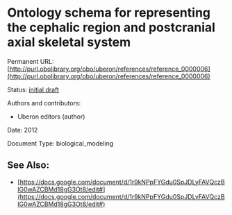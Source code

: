 # Ontology schema for representing the cephalic region and postcranial axial skeletal system


Permanent URL: [http://purl.obolibrary.org/obo/uberon/references/reference_0000006](http://purl.obolibrary.org/obo/uberon/references/reference_0000006)

Status: [initial draft](http://purl.org/spar/pso/initial-draft)

Authors and contributors:

 * Uberon editors (author)

Date: 2012

Document Type: biological_modeling





## See Also:
 * [https://docs.google.com/document/d/1r9kNPpFYGdu0SpJDLyFAVQczBlG0wAZCBMd18gG3Ot8/edit#](https://docs.google.com/document/d/1r9kNPpFYGdu0SpJDLyFAVQczBlG0wAZCBMd18gG3Ot8/edit#)



